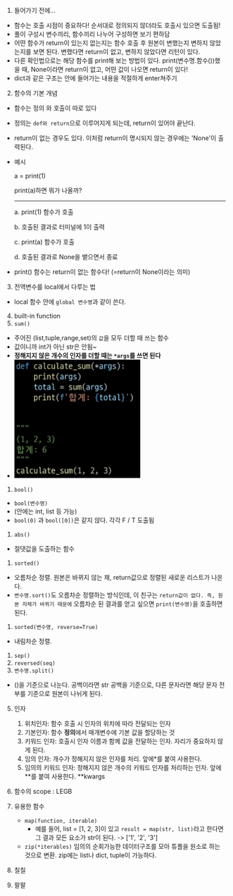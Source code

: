 1. 들어가기 전에...
- 함수는 호출 시점이 중요하다! 순서대로 정의되지 않더라도 호출시 있으면 도출됨!
- 풀이 구성시 변수끼리, 함수끼리 나누어 구성하면 보기 편하담
- 어떤 함수가 return이 있는지 없는지는 함수 호출 후 원본이 변했는지 변하지 않았는지를 보면 된다. 변했다면 return이 없고, 변하지 않았다면 리턴이 있다.
- 다른 확인법으로는 해당 함수를 print해 보는 방법이 있다. print(변수명.함수())했을 때, None이라면 return이 없고, 어떤 값이 나오면 return이 있다!
- dict과 같은 구조는 안에 들어가는 내용을 적절하게 enter쳐주기
2. 함수의 기본 개념
- 함수는 정의 와 호출이 따로 있다
- 정의는 `def와 return`으로 이루어지게 되는데, return이 있어야 끝난다.
- return이 없는 경우도 있다. 이처럼 return이 명시되지 않는 경우에는 'None'이 출력된다. 
- 예시
  
  a = print(1)
  
  print(a)하면 뭐가 나올까?

  ----
  a. print(1) 함수가 호출
  
  b. 호출된 결과로 터미널에 1이 출력
  
  c. print(a) 함수가 호출
  
  d. 호출된 결과로 None을 뱉으면서 종료
  
- print() 함수는 return이 없는 함수다! (=return이 None이라는 의미)
  
3.  전역변수를 local에서 다루는 법
- local 함수 안에 `global 변수명`과 같이 쓴다. 
4.  built-in function
   1. `sum()`
   - 주어진 (list,tuple,range,set)의 `값`을 모두 더할 때 쓰는 함수
   - 값이니까 int가 아닌 str은 안됨~
   - **정해지지 않은 개수의 인자를 더할 때는 `*args`를 쓰면 된다**
   - ![Alt text](image.png)  
   1. `bool()`
   - `bool(변수명)`
   - (안에는 int, list 등 가능)
   - `bool(0)` 과 `bool([0])`은 같지 않다. 각각 F / T 도출됨
   1. `abs()`
   - 절댓값을 도출하는 함수
   1. `sorted()`
   - 오름차순 정렬. 원본은 바뀌지 않는 채, return값으로 정렬된 새로운 리스트가 나온다.
   - `변수명.sort()`도 오름차순 정렬하는 방식인데, 이 친구는 `return값이 없다. 즉, 원본 자체가 바뀌기 때문에` 오름차순 된 결과를 얻고 싶으면 `print(변수명)`을 호출하면 된다. 
   1. `sorted(변수명, reverse=True)`
   - 내림차순 정렬.
   1. `sep()`
   2. `reversed(seq)`
   3. `변수명.split()`
   - ()을 기준으로 나눈다. 공백이라면 str 공백을 기준으로, 다른 문자라면 해당 문자 전부를 기준으로 원본이 나뉘게 된다.

5. 인자
   
   1. 위치인자: 함수 호출 시 인자의 위치에 따라 전달되는 인자
   2. 기본인자: 함수 **정의**에서 매개변수에 기본 값을 할당하는 것
   3. 키워드 인자: 호출시 인자 이름과 함께 값을 전달하는 인자. 자리가 중요하지 않게 된다.
   4. 임의 인자: 개수가 정해지지 않은 인자를 처리. 앞에*를 붙여 사용한다.
   5. 임의의 키워드 인자: 정해지지 않은 개수의 키워드 인자를 처리하는 인자. 앞에 **를 붙여 사용한다. **kwargs 
6. 함수의 scope : LEGB 
7. 유용한 함수
   - `map(function, iterable)`
     - 예를 들어, list = [1, 2, 3]이 있고 `result = map(str, list)`라고 한다면 그 결과 모든 요소가 str이 된다. -> ['1', '2', '3']
   - `zip(*iterables)` 임의의 순회가능한 데이터구조를 모아 튜플을 원소로 하는 것으로 변환. zip에는 list나 dict, tuple이 가능하다. 
8. 칠칠
9.  팔팔